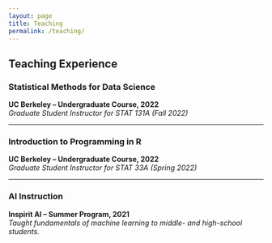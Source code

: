 ```yaml
---
layout: page
title: Teaching
permalink: /teaching/
---
```


## Teaching Experience

### Statistical Methods for Data Science
**UC Berkeley – Undergraduate Course, 2022**  
*Graduate Student Instructor for STAT 131A (Fall 2022)*

---

### Introduction to Programming in R
**UC Berkeley – Undergraduate Course, 2022**  
*Graduate Student Instructor for STAT 33A (Spring 2022)*

---

### AI Instruction
**Inspirit AI – Summer Program, 2021**  
*Taught fundamentals of machine learning to middle- and high-school students.*
